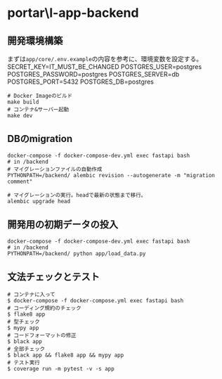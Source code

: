 # portar\l-app-backend

## 開発環境構築

まずは`app/core/.env.example`の内容を参考に、環境変数を設定する。
SECRET_KEY=IT_MUST_BE_CHANGED
POSTGRES_USER=postgres
POSTGRES_PASSWORD=postgres
POSTGRES_SERVER=db
POSTGRES_PORT=5432
POSTGRES_DB=postgres

```shell
# Docker Imageのビルド
make build
# コンテナ&サーバー起動
make dev
```

## DBのmigration

```shell
docker-compose -f docker-compose-dev.yml exec fastapi bash
# in /backend
# マイグレーションファイルの自動作成
PYTHONPATH=/backend/ alembic revision --autogenerate -m "migration comment"

# マイグレーションの実行。headで最新の状態まで移行。
alembic upgrade head
```

## 開発用の初期データの投入

```shell
docker-compose -f docker-compose-dev.yml exec fastapi bash
# in /backend
PYTHONPATH=/backend/ python app/load_data.py
```

## 文法チェックとテスト

```shell
# コンテナに入って
$ docker-compose -f docker-compose.yml exec fastapi bash
# コーディング規約のチェック
$ flake8 app
# 型チェック
$ mypy app
# コードフォーマットの修正
$ black app
# 全部チェック
$ black app && flake8 app && mypy app
# テスト実行
$ coverage run -m pytest -v -s app
```
